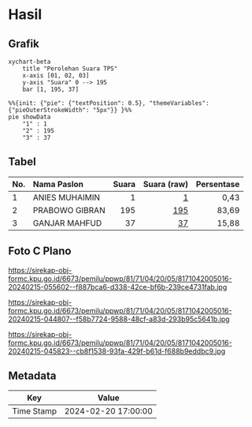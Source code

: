 # Hasil

## Grafik

```mermaid
xychart-beta
    title "Perolehan Suara TPS"
    x-axis [01, 02, 03]
    y-axis "Suara" 0 --> 195
    bar [1, 195, 37]
```

```mermaid
%%{init: {"pie": {"textPosition": 0.5}, "themeVariables": {"pieOuterStrokeWidth": "5px"}} }%%
pie showData
    "1" : 1
    "2" : 195
    "3" : 37
```

## Tabel

| No. | Nama Paslon    | Suara | Suara (raw) | Persentase |
|:--- |:-------------- | -----:| -----------:| ----------:|
| 1   | ANIES MUHAIMIN | 1     | [1][p-1]    | 0,43       |
| 2   | PRABOWO GIBRAN | 195   | [195][p-2]  | 83,69      |
| 3   | GANJAR MAHFUD  | 37    | [37][p-3]   | 15,88      |


[p-1]: https://github.com/gigit-pemilu/pemilu-2024-81-maluku/blob/main/pilpres/hitung-suara/sub/81-maluku/sub/71-kota-ambon/sub/04-teluk-ambon/sub/2005-tawiri/sub/016-tps/sub/paslon-1.txt
[p-2]: https://github.com/gigit-pemilu/pemilu-2024-81-maluku/blob/main/pilpres/hitung-suara/sub/81-maluku/sub/71-kota-ambon/sub/04-teluk-ambon/sub/2005-tawiri/sub/016-tps/sub/paslon-2.txt
[p-3]: https://github.com/gigit-pemilu/pemilu-2024-81-maluku/blob/main/pilpres/hitung-suara/sub/81-maluku/sub/71-kota-ambon/sub/04-teluk-ambon/sub/2005-tawiri/sub/016-tps/sub/paslon-3.txt

## Foto C Plano

https://sirekap-obj-formc.kpu.go.id/6673/pemilu/ppwp/81/71/04/20/05/8171042005016-20240215-055602--f887bca6-d338-42ce-bf6b-239ce4731fab.jpg

https://sirekap-obj-formc.kpu.go.id/6673/pemilu/ppwp/81/71/04/20/05/8171042005016-20240215-044807--f58b7724-9588-48cf-a83d-293b95c5641b.jpg

https://sirekap-obj-formc.kpu.go.id/6673/pemilu/ppwp/81/71/04/20/05/8171042005016-20240215-045823--cb8f1538-93fa-429f-b61d-f688b9eddbc9.jpg


## Metadata

| Key        | Value               |
| ---------- | ------------------- |
| Time Stamp | 2024-02-20 17:00:00 |



